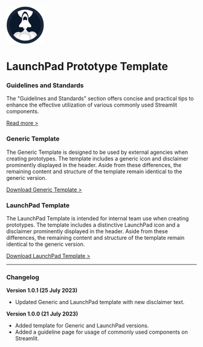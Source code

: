 <img src="https://github.com/glenn-dsaid/launchpad-prototype-template/blob/main/images/launchpad-icon.png?raw=true" alt="LaunchPad Logo" width="100"/>

# LaunchPad Prototype Template

### Guidelines and Standards

The "Guidelines and Standards" section offers concise and practical tips to enhance the effective utilization of various commonly used Streamlit components.

<a href = "https://launchpad-prototype-template.streamlit.app/prototype-guideline" target="_blank">Read more ></a>

### Generic Template

The Generic Template is designed to be used by external agencies when creating prototypes. The template includes a generic icon and disclaimer prominently displayed in the header. Aside from these differences, the remaining content and structure of the template remain identical to the generic version.

<a href = "https://github.com/glenn-dsaid/launchpad-prototype-template/tree/main/template/generic">Download Generic Template ></a>

### LaunchPad Template

The LaunchPad Template is intended for internal team use when creating prototypes. The template includes a distinctive LaunchPad icon and a disclaimer prominently displayed in the header. Aside from these differences, the remaining content and structure of the template remain identical to the generic version.

<a href = "https://github.com/glenn-dsaid/launchpad-prototype-template/tree/main/template/launchpad">Download LaunchPad Template ></a>

<hr/>

### Changelog

**Version 1.0.1 (25 July 2023)**

- Updated Generic and LaunchPad template with new disclaimer text.

**Version 1.0.0 (21 July 2023)**

- Added template for Generic and LaunchPad versions.
- Added a guideline page for usage of commonly used components on Streamlit.
